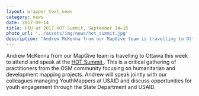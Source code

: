```yaml
---
layout: wrapper_text_news
category: news
date: 2017-09-14
title: HIU at 2017 HOT Summit, September 14–15
photo_url: '../assets/img/news/hot_summit.jpg'
description: "Andrew McKenna from our MapGive team is travelling to Ottawa this week to attend and speak at the HOT Summit. This is a critical gathering of practitioners from the OSM community focusing on humanitarian and development mapping projects."
---
```


Andrew McKenna from our MapGive team is travelling to Ottawa this week to attend and speak at the <a href="http://summit.hotosm.org/"> HOT Summit </a>. This is a critical gathering of practitioners from the OSM community focusing on humanitarian and development mapping projects. Andrew will speak jointly with our colleagues managing YouthMappers at USAID and discuss opportunities for youth engagement through the State Department and USAID.

